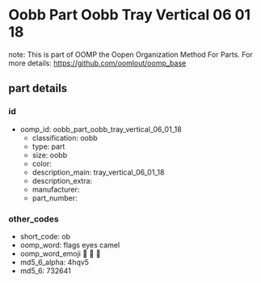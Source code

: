 # Oobb Part Oobb Tray Vertical 06 01 18  

note: This is part of OOMP the Oopen Organization Method For Parts. For more details: https://github.com/oomlout/oomp_base

##  part details





### id
* oomp_id: oobb_part_oobb_tray_vertical_06_01_18
  * classification: oobb
  * type: part
  * size: oobb
  * color: 
  * description_main: tray_vertical_06_01_18
  * description_extra: 
  * manufacturer: 
  * part_number: 

### other_codes
* short_code: ob
* oomp_word: flags eyes camel
* oomp_word_emoji :flags: :eyes: :camel:
* md5_6_alpha: 4hqv5
* md5_6: 732641